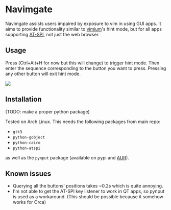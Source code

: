 # Navimgate

Navimgate assists users impaired by exposure to vim in using GUI apps. It aims to provide functionality similar to [vimium](https://github.com/philc/vimium)'s hint mode, but for all apps supporting [AT-SPI](https://gitlab.gnome.org/GNOME/pyatspi2), not just the web browser.

## Usage

Press (Ctrl+Alt+H for now but this will change) to trigger hint mode. Then enter the sequence corresponding to the button you want to press. Pressing any other button will exit hint mode.

![](https://user-images.githubusercontent.com/7050221/115587533-14271380-a2ce-11eb-974f-916ecfe0ad73.gif)

## Installation

(TODO: make a proper python package)

Tested on Arch Linux.
This needs the following packages from main repo:
- `gtk3`
- `python-gobject`
- `python-cairo`
- `python-atspi`

as well as the `pynput` package (available on pypi and [AUR](https://aur.archlinux.org/packages/python-pynput/)).

## Known issues

- Querying all the buttons' positions takes ~0.2s which is quite annoying.
- I'm not able to get the AT-SPI key listener to work in QT apps, so pynput is used as a workaround. (This should be possible because it somehow works for Orca)

